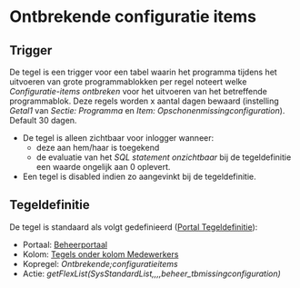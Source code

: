 # Ontbrekende configuratie items

## Trigger

De tegel is een trigger voor een tabel waarin het programma tijdens het uitvoeren van grote programmablokken per regel noteert welke _Configuratie-items ontbreken_ voor het uitvoeren van het betreffende programmablok. Deze regels worden x aantal dagen bewaard (instelling _Getal1_ van _Sectie: Programma_ en _Item: Opschonenmissingconfiguration_). Default 30 dagen.

- De tegel is alleen zichtbaar voor inlogger wanneer:
  - deze aan hem/haar is toegekend
  - de evaluatie van het _SQL statement onzichtbaar_ bij de tegeldefinitie een waarde ongelijk aan 0 oplevert.
- Een tegel is disabled indien zo aangevinkt bij de tegeldefinitie.

## Tegeldefinitie

De tegel is standaard als volgt gedefinieerd ([Portal Tegeldefinitie](/docs/instellen_inrichten/portaldefinitie/portal_tegel.md)):

- Portaal: [Beheerportaal](/docs/probleemoplossing/portalen_en_moduleschermen/beheerportaa.md)
- Kolom: [Tegels onder kolom Medewerkers](/docs/probleemoplossing/portalen_en_moduleschermen/beheerportaal/tegels_onder_kolom_medewerkers/README.md)
- Kopregel: _Ontbrekende;configuratieitems_
- Actie: _getFlexList(SysStandardList,,,,beheer_tbmissingconfiguration)_
